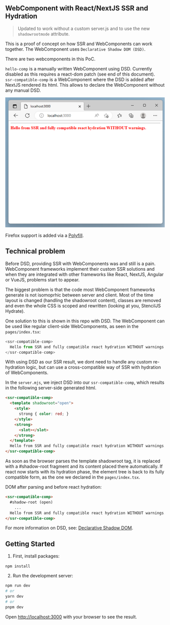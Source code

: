 ## WebComponent with React/NextJS SSR and Hydration

> Updated to work without a custom server.js and to use the new `shadowrootmode` attribute.

This is a proof of concept on how SSR and WebComponents can work together.
The WebComponent uses `Declarative Shadow DOM (DSD)`.

There are two webcomponents in this PoC. 

`hello-comp` is a manually written WebComponent using DSD. Currently disabled as this requires a react-dom patch (see end of this document).
`ssr-compatible-comp` is a WebComponent where the DSD is added after NextJS rendered its html. This allows to declare the WebComponent without any manual DSD.

![Result](result.png)

Firefox support is added via a [Polyfill](https://web.dev/declarative-shadow-dom/#polyfill).

## Technical problem

Before DSD, providing SSR with WebComponents was and still is a pain. WebComponent frameworks implement their custom SSR solutions and when they are integrated with other frameworks like React, NextJS, Angular or VueJS, problems start to appear.

The biggest problem is that the code most WebComponent frameworks generate is not isomoprhic between server and client. Most of the time layout is changed (handling the shadowroot content), classes are removed and even the whole CSS is scoped and rewritten (looking at you, StencilJS Hydrate).

One solution to this is shown in this repo with DSD. The WebComponent can be used like regular client-side WebComponents, as seen in the `pages/index.tsx`:

```js
<ssr-compatible-comp>
  Hello from SSR and fully compatible react hydration WITHOUT warnings.
</ssr-compatible-comp>
```

With using DSD as our SSR result, we dont need to handle any custom re-hydration logic, but can use a cross-compatible way of SSR with hydration of WebComponents.

In the `server.mjs`, we inject DSD into our `ssr-compatible-comp`, which results in the following server-side generated html.

```html
<ssr-compatible-comp>
  <template shadowroot="open">
    <style>
      strong { color: red; }
    </style>
    <strong>
      <slot></slot>
    </strong>
  </template>
  Hello from SSR and fully compatible react hydration WITHOUT warnings.
</ssr-compatible-comp>
```

As soon as the browser parses the template shadowroot tag, it is replaced with a #shadow-root fragment and its content placed there automatically. 
If react now starts with its hydration phase, the element tree is back to its fully compatible form, as the one we declared in the `pages/index.tsx`.

DOM after parsing and before react hydration:

```html
<ssr-compatible-comp>
  #shadow-root (open)
    ...
  Hello from SSR and fully compatible react hydration WITHOUT warnings.
</ssr-compatible-comp>
```

For more information on DSD, see: [Declarative Shadow DOM](https://github.com/mfreed7/declarative-shadow-dom).

## Getting Started

1. First, install packages:

`npm install`


2. Run the development server:

```bash
npm run dev
# or
yarn dev
# or
pnpm dev
```

Open [http://localhost:3000](http://localhost:3000) with your browser to see the result.

